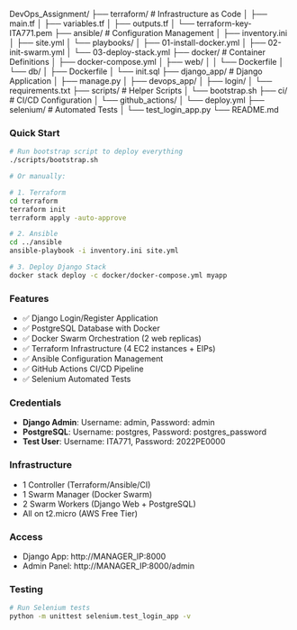 
DevOps_Assignment/
├── terraform/           # Infrastructure as Code
│   ├── main.tf
│   ├── variables.tf
│   ├── outputs.tf
│   └── terraform-key-ITA771.pem
├── ansible/            # Configuration Management
│   ├── inventory.ini
│   ├── site.yml
│   └── playbooks/
│       ├── 01-install-docker.yml
│       ├── 02-init-swarm.yml
│       └── 03-deploy-stack.yml
├── docker/            # Container Definitions
│   ├── docker-compose.yml
│   ├── web/
│   │   └── Dockerfile
│   └── db/
│       ├── Dockerfile
│       └── init.sql
├── django_app/        # Django Application
│   ├── manage.py
│   ├── devops_app/
│   ├── login/
│   └── requirements.txt
├── scripts/           # Helper Scripts
│   └── bootstrap.sh
├── ci/               # CI/CD Configuration
│   └── github_actions/
│       └── deploy.yml
├── selenium/         # Automated Tests
│   └── test_login_app.py
└── README.md

### Quick Start
```bash
# Run bootstrap script to deploy everything
./scripts/bootstrap.sh

# Or manually:

# 1. Terraform
cd terraform
terraform init
terraform apply -auto-approve

# 2. Ansible
cd ../ansible
ansible-playbook -i inventory.ini site.yml

# 3. Deploy Django Stack
docker stack deploy -c docker/docker-compose.yml myapp
```

### Features

- ✅ Django Login/Register Application
- ✅ PostgreSQL Database with Docker
- ✅ Docker Swarm Orchestration (2 web replicas)
- ✅ Terraform Infrastructure (4 EC2 instances + EIPs)
- ✅ Ansible Configuration Management
- ✅ GitHub Actions CI/CD Pipeline
- ✅ Selenium Automated Tests

### Credentials

- **Django Admin**: Username: admin, Password: admin
- **PostgreSQL**: Username: postgres, Password: postgres_password
- **Test User**: Username: ITA771, Password: 2022PE0000

### Infrastructure

- 1 Controller (Terraform/Ansible/CI)
- 1 Swarm Manager (Docker Swarm)
- 2 Swarm Workers (Django Web + PostgreSQL)
- All on t2.micro (AWS Free Tier)

### Access

- Django App: http://MANAGER_IP:8000
- Admin Panel: http://MANAGER_IP:8000/admin

### Testing
```bash
# Run Selenium tests
python -m unittest selenium.test_login_app -v
```
